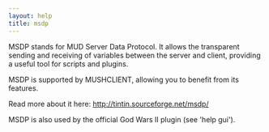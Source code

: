 ```yaml
---
layout: help
title: msdp
---
```


MSDP stands for MUD Server Data Protocol.  It allows the transparent sending 
and receiving of variables between the server and client, providing a useful 
tool for scripts and plugins.

MSDP is supported by MUSHCLIENT, allowing you to benefit from its features.

Read more about it here: http://tintin.sourceforge.net/msdp/

MSDP is also used by the official God Wars II plugin (see 'help gui').

